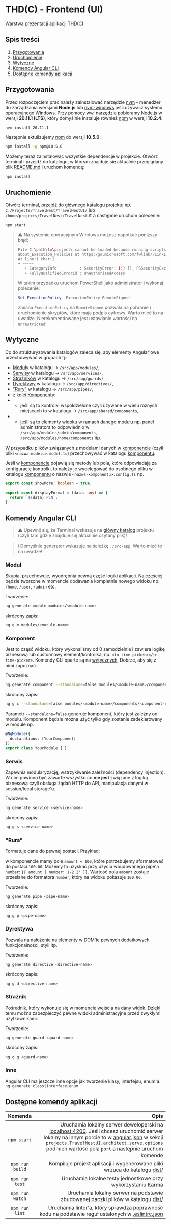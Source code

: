 # THD(C) - Frontend (UI)
Warstwa prezentacji aplikacji [THD(C)](https://github.com/THD-C)

## Spis treści
1. [Przygotowania](#przygotowania)
2. [Uruchomienie](#uruchomienie)
3. [Wytyczne](#wytyczne)
4. [Komendy Angular CLI](#komendy-angular-cli)
5. [Dostępne komendy aplikacji](#dostępne-komendy-aplikacji)

## Przygotowania
Przed rozpoczęciem prac należy zainstalować narzędzie [nvm](https://github.com/nvm-sh/nvm) - menedżer do zarządzania wersjami **Node.js** lub [nvm-windows](https://github.com/nvm-sh/nvm) jeśli używasz systemu operacyjnego Windows.
Przy pomocy ww. narzędzia pobieramy [Node.js](https://nodejs.org/en/download/) w wersji **20.11.1 (LTS)**, który domyślnie instaluje również [npm](https://www.npmjs.com/) w wersji **10.2.4**:
```bash
nvm install 20.11.1
```

Następnie aktulizujemy [npm](https://www.npmjs.com/) do wersji **10.5.0**:
```bash
npm install -g npm@10.5.0
```

Możemy teraz zainstalować wszystkie dependencje w projekcie. Otwórz terminal i przejdź do katalogu, w którym znajduje się aktualnie przeglądany plik [README.md](./README.md) i uruchom komendę:
```bash
npm install
```

## Uruchomienie
Otwórz terminal, przejdź do [głównego katalogu](./) projektu np. `C:/Projects/TravelNest/TravelNestUI/` lub `/home/projects/TravelNest/TravelNestUI` a następnie uruchom polecenie:
```bash
npm start
```

> :warning: Na systemie operacyjnym Windows możesz napotkać poniższy błąd:
>```bash
>File C:\path\to\project\ cannot be loaded because running scripts is disabled on this system. For more information, see 
>about_Execution_Policies at https:/go.microsoft.com/fwlink/?LinkID=135170.
>At line:1 char:1
>+ ~~~~~
>    + CategoryInfo          : SecurityError: (:) [], PSSecurityException
>    + FullyQualifiedErrorId : UnauthorizedAccess
>```
>W takim przypadku uruchom PowerShell jako administrator i wykonaj polecenie:
>```powershell
>Set-ExecutionPolicy -ExecutionPolicy RemoteSigned
>```
>zmiana `ExecutionPolicy` na `RemoteSigned` pozwala na pobranie i uruchomienie skryptów, które mają podpis cyfrowy. Warto mieć to na uwadze. Nierekomendowane jest ustawianie wartości na `Unrestricted`!

## Wytyczne
Co do strukturyzowania katalogów zaleca się, aby elementy Angular'owe przechowywać w grupach tj.:
- [Moduły](#moduł) w katalogu -> `/src/app/modules/`,
- [Serwisy](#serwis) w katalogu -> `/src/app/services/`,
- [Strażników](#strażnik) w katalogu -> `/src/app/guards/`,
- [Dyrektywy](#dyrektywa) w katalogu -> `/src/app/directives/`,
- ["Rury"](#rura) w katalogu -> `/src/app/pipes/`,
- z kolei [Komponenty](#komponent):
- - jeśli są to kontrolki współdzielone czyli używane w wielu różnych miejscach to w katalogu -> `/src/app/shared/components`,
- - jeśli są to elementy widoku w ramach danego [modułu](#moduł) np. panel administratora to odpowiednio w `/src/app/modules/admin/components`, `/src/app/modules/home/components` itp.

W przypadku plików związanych z modelami danych w [komponencie](#komponent) (czyli pliki `<nazwa-modelu>.model.ts`) przechowywać w katalogu [komponentu](#komponent).

Jeśli w [komponencie](#komponent) pojawią się metody lub pola, które odpowiadają za konfigurację kontrolki, to należy je wydelegować do osobnego pliku w katalogu [komponentu](#komponent) o nazwie `<nazwa-komponentu>.config.ts` np.
```typescript
export const showMore: boolean = true;

export const displayFormat = (data: any) => {
  return `${data} PLN`;
}
```

## Komendy Angular CLI
> :warning: Upewnij się, że Terminal wskazuje na [główny katalog](./) projektu (czyli tam gdzie znajduje się aktualnie czytany plik)!

> :information_source: Domyślnie generator wskazuje na ścieżkę `./src/app`. Warto mieć to na uwadze!

### Moduł
Skupia, przechowuje, wyodrębnia pewną część logiki aplikacji. Najczęściej będzie tworzone w momencie dodawania kompletnie nowego widoku np. `/home`, `/user`, `/admin` etc.

Tworzenie:
```bash
ng generate module modules/<module-name>
```
skrócony zapis:
```bash
ng g m modules/<module-name>
```

### Komponent
Jest to część widoku, który wykonaliśmy od 0 samodzielnie i zawiera logikę biznesową lub custom'owy element/kontrolka, np. `<tn-time-picker></tn-time-picker>`.
Komendy CLI oparte są na [wytycznych](#wytyczne). Dobrze, aby się z nimi zapoznać.

Tworzenie:
```bash
ng generate component --standalone=false modules/<module-name>/components/<component-name>
```
skrócony zapis:
```bash
ng g c --standalone=false modules/<module-name>/components/<component-name>
```
Parametr `--standalone=false` generuje komponent, który jest zależny od modułu.
Komponent będzie można użyć tylko gdy zostanie zadeklarowany w module np.
```typescript
@NgModule({
  declarations: [YourComponent]
})
export class YourModule { }
```

### Serwis
Zapewnia modularyzację, wstrzykiwanie zależności (dependency injection). W nim powinno być zawarte wszystko co **nie jest** związane z logiką biznesową czyli obsługa żądań HTTP do API, manipulacja danymi w session/local storage'u.

Tworzenie:
```bash
ng generate service <service-name>
```
skrócony zapis:
```bash
ng g s <service-name>
```

### "Rura"
Formatuje dane do pewnej postaci. Przykład:

w komponencie mamy pole `amount = 100`,
które potrzebujemy sformatować do postaci `100.00`. Możemy to uzyskać przy użyciu wbudowanego pipe'a `number`:
`{{ amount | number:'1-2.2' }}`. Wartość pola `amount` zostaje przesłane do formatora `number`, który na widoku pokazuje `100.00`.

Tworzenie:
```bash
ng generate pipe <pipe-name>
```
skrócony zapis:
```bash
ng g p <pipe-name>
```

### Dyrektywa
Pozwala na nałożenie na elementy w DOM'ie pewnych dodatkowych funkcjonalności, styli itp.

Tworzenie:
```bash
ng generate directive <directive-name>
```
skrócony zapis:
```bash
ng g d <directive-name>
```

### Strażnik
Pośrednik, który wykonuje się w momencie wejścia na dany widok. Dzięki temu można zabezpieczyć pewne widoki administracyjne przed zwykłymi użytkownikami.

Tworzenie:
```bash
ng generate guard <guard-name>
```
skrócony zapis:
```bash
ng g g <guard-name>
```

### Inne
Angular CLI ma jeszcze inne opcje jak tworzenie klasy, interfejsu, enum'a.
`ng generate class|interface|enum`

## Dostępne komendy aplikacji
|  Komenda  | Opis |
|:--------:|------:|
| `npm start` | Uruchamia lokalny serwer deweloperski na [localhost:4200](http://localhost:4200). Jeśli chcesz uruchomić serwer lokalny na innym porcie to w [angular.json](/angular.json) w sekcji `projects.TravelNestUI.architect.serve.options` podmień wartość pola `port` a następnie uruchom komendę |
| `npm run build` | Kompiluje projekt aplikacji i wygenerowane pliki wrzuca do katalogu [dist/](dist/) |
| `npm run test` | Uruchamia lokalne testy jednostkowe przy wykorzystaniu [Karma](https://karma-runner.github.io) |
| `npm run watch` | Uruchamia lokalny serwer na podstawie zbudowanej paczki plików w katalogu [dist/](dist/) |
| `npm run lint` | Uruchamia linter'a, który sprawdza poprawność kodu na podstawie reguł ustalonych w [.eslintrc.json](/.eslintrc.json) |
